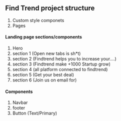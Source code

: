 ## Find Trend project structure

1. Custom style componets
2. Pages

#### Landing page sections/components
1. Hero
2. section 1 (Open new tabs is sh*t)
3. section 2 (Findtrend helps you to increase your....)
4. section 3 (Findtrend make +1000 Startup grow)
5. section 4 (all platform connected to findtrend)
6. section 5 (Get your best deal)
7. section 6 (Join us on email for)

#### Components
1. Navbar
2. footer
3. Button (Text/Primary)

